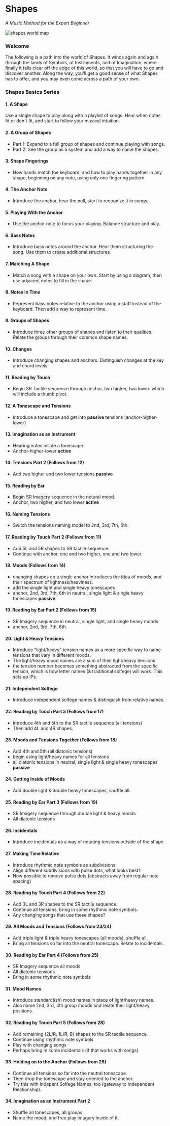 # Shapes
*A Music Method for the Expert Beginner*

![shapes world map](map/map.png)

### Welcome
The following is a path into the world of Shapes. It winds again and again through the lands of Symbols, of Instruments, and of Imagination, where finally it falls clear off the edge of this world, so that you will have to go and discover another. Along the way, you'll get a good sense of what Shapes has to offer, and you may even come across a path of your own.


### Shapes Basics Series

#### 1. A Shape  

Use a single shape to play along with a playlist of songs. Hear when notes fit or don't fit, and start to follow your musical intuition.

#### 2. A Group of Shapes

- Part 1: Expand to a full group of shapes and continue playing with songs.
- Part 2: See the group as a system and add a way to name the shapes.

#### 3. Shape Fingerings

- How hands match the keyboard, and how to play hands together in any shape, beginning on any note, using only one fingering pattern.

#### 4. The Anchor Note

- Introduce the anchor, hear the pull, start to recognize it in songs.

#### 5. Playing With the Anchor

- Use the anchor note to focus your playing. Balance structure and play.

#### 6. Bass Notes

- Introduce bass notes around the anchor. Hear them structuring the song. Use them to create additional structures.

#### 7. Matching A Shape

- Match a song with a shape on your own. Start by using a diagram, then use adjacent notes to fill in the shape.

#### 8. Notes in Time

- Represent bass notes relative to the anchor using a staff instead of the keyboard. Then add a way to represent time.

#### 9. Groups of Shapes

- Introduce three other groups of shapes and listen to their qualities. Relate the groups through their common shape names.

#### 10. Changes

- Introduce changing shapes and anchors. Distinguish changes at the key and chord levels.

#### 11. Reading by Touch

- Begin SR Tactile sequence through anchor, two higher, two lower. which will include a thumb pivot.

#### 12. A Tonescape and Tensions

- Introduce a tonescape and get into **passive** tensions (anchor-higher-lower)

#### 13. Imagination as an Instrument

- Hearing notes inside a tonescape
- Anchor-higher-lower **active**

#### 14. Tensions Part 2 (Follows from 12)

- Add two higher and two lower tensions **passive**

#### 15. Reading by Ear

- Begin SR Imagery sequence in the netural mood.
- Anchor, two higher, and two lower **active**

#### 16. Naming Tensions

- Switch the tensions naming model to 2nd, 3rd, 7th, 6th.

#### 17. Reading by Touch Part 2 (Follows from 11)

- Add 5L and 5R shapes to SR tactile sequence.
- Continue with anchor, one and two higher, one and two lower.

#### 18. Moods (Follows from 14)

- changing shapes on a single anchor introduces the idea of moods, and their spectrum of lightness/heaviness.
- add the single light and single heavy tonescapes
- anchor, 2nd, 3rd, 7th, 6th in neutral, single light & single heavy tonescapes **passive**

#### 19. Reading by Ear Part 2 (Follows from 15)

- SR Imagery sequence in neutral, single light, and single heavy moods
- anchor, 2nd, 3rd, 7th, 6th.

#### 20. Light & Heavy Tensions

- Introduce "light/heavy" tension names as a more specific way to name tensions that vary in different moods.
- The light/heavy mood names are a sum of their light/heavy tensions
- the tension number becomes something abstracted from the specific tension, which is how letter names (& traditional solfege) will work. This sets up IPs.

#### 21. Independent Solfege

- Introduce independent solfege names & distinguish from relative names.

#### 22. Reading by Touch Part 3 (Follows from 17)

- Introduce 4th and 5th to the SR tactile sequence (all tensions)
- Then add 4L and 4R shapes.

#### 23. Moods and Tensions Together (Follows from 18)

- Add 4th and 5th (all diatonic tensions)
- begin using light/heavy names for all tensions
- all diatonic tensions in neutral, single light & single heavy tonescapes **passive**

#### 24. Getting Inside of Moods

- Add double light & double heavy tonescapes, shuffle all.

#### 25. Reading by Ear Part 3 (Follows from 19)

- SR Imagery sequence through double light & heavy moods
- All diatonic tensions

#### 26. Incidentals

- Introduce incidentals as a way of notating tensions outside of the shape.

#### 27. Making Time Relative

- Introduce rhythmic note symbols as subdivisions
- Align different subdivisions with pulse dots, what looks best?
- Now possible to remove pulse dots (abstracts away from regular note spacing)

#### 28. Reading by Touch Part 4 (Follows from 22)

- Add 3L and 3R shapes to the SR tactile sequence.
- Continue all tensions, bring in some rhythmic note symbols.
- Any changing songs that use these shapes?

#### 29. All Moods and Tensions (Follows from 23/24)

- Add triple light & triple heavy tonescapes (all moods), shuffle all.
- Bring all tensions so far into the neutral tonescape. Relate to incidentals.

#### 30. Reading by Ear Part 4 (Follows from 25)

- SR Imagery sequence all moods
- All diatonic tensions
- Bring in some rhythmic note symbols

#### 31. Mood Names

- Introduce standard(ish) mood names in place of light/heavy names.
- Also name 2nd, 3rd, 4th group moods and relate their light/heavy positions.

#### 32. Reading by Touch Part 5 (Follows from 28)

- Add remaining (2L/R, 1L/R, B) shapes to the SR tactile sequence.
- Continue using rhythmic note symbols
- Play with changing songs
- Perhaps bring in some incidentals (if that works with songs)

#### 33. Holding on to the Anchor (Follows from 29)

- Continue all tensions so far into the neutral tonescape.
- Then drop the tonescape and stay oriented to the anchor.
- Try this with Indepent Solfege Names, too (gateway to Independent Relationship).

#### 34. Imagination as an Instrument Part 2

- Shuffle all tonescapes, all groups.
- Name the mood, and free play imagery inside of it.
